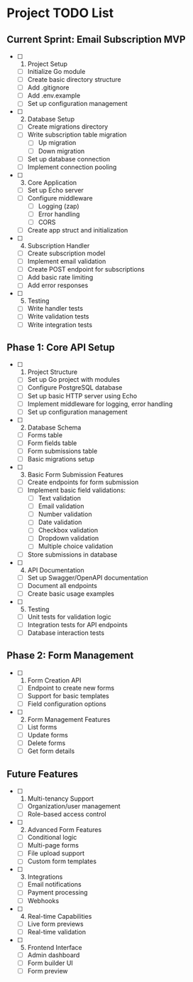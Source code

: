 # Project TODO List

## Current Sprint: Email Subscription MVP
- [ ] 1. Project Setup
  - [ ] Initialize Go module
  - [ ] Create basic directory structure
  - [ ] Add .gitignore
  - [ ] Add .env.example
  - [ ] Set up configuration management

- [ ] 2. Database Setup
  - [ ] Create migrations directory
  - [ ] Write subscription table migration
    - [ ] Up migration
    - [ ] Down migration
  - [ ] Set up database connection
  - [ ] Implement connection pooling

- [ ] 3. Core Application
  - [ ] Set up Echo server
  - [ ] Configure middleware
    - [ ] Logging (zap)
    - [ ] Error handling
    - [ ] CORS
  - [ ] Create app struct and initialization

- [ ] 4. Subscription Handler
  - [ ] Create subscription model
  - [ ] Implement email validation
  - [ ] Create POST endpoint for subscriptions
  - [ ] Add basic rate limiting
  - [ ] Add error responses

- [ ] 5. Testing
  - [ ] Write handler tests
  - [ ] Write validation tests
  - [ ] Write integration tests

## Phase 1: Core API Setup
- [ ] 1. Project Structure
   - [ ] Set up Go project with modules
   - [ ] Configure PostgreSQL database
   - [ ] Set up basic HTTP server using Echo
   - [ ] Implement middleware for logging, error handling
   - [ ] Set up configuration management

- [ ] 2. Database Schema
   - [ ] Forms table
   - [ ] Form fields table
   - [ ] Form submissions table
   - [ ] Basic migrations setup

- [ ] 3. Basic Form Submission Features
   - [ ] Create endpoints for form submission
   - [ ] Implement basic field validations:
     - [ ] Text validation
     - [ ] Email validation
     - [ ] Number validation
     - [ ] Date validation
     - [ ] Checkbox validation
     - [ ] Dropdown validation
     - [ ] Multiple choice validation
   - [ ] Store submissions in database

- [ ] 4. API Documentation
   - [ ] Set up Swagger/OpenAPI documentation
   - [ ] Document all endpoints
   - [ ] Create basic usage examples

- [ ] 5. Testing
   - [ ] Unit tests for validation logic
   - [ ] Integration tests for API endpoints
   - [ ] Database interaction tests

## Phase 2: Form Management
- [ ] 1. Form Creation API
   - [ ] Endpoint to create new forms
   - [ ] Support for basic templates
   - [ ] Field configuration options

- [ ] 2. Form Management Features
   - [ ] List forms
   - [ ] Update forms
   - [ ] Delete forms
   - [ ] Get form details

## Future Features
- [ ] 1. Multi-tenancy Support
   - [ ] Organization/user management
   - [ ] Role-based access control

- [ ] 2. Advanced Form Features
   - [ ] Conditional logic
   - [ ] Multi-page forms
   - [ ] File upload support
   - [ ] Custom form templates

- [ ] 3. Integrations
   - [ ] Email notifications
   - [ ] Payment processing
   - [ ] Webhooks

- [ ] 4. Real-time Capabilities
   - [ ] Live form previews
   - [ ] Real-time validation

- [ ] 5. Frontend Interface
   - [ ] Admin dashboard
   - [ ] Form builder UI
   - [ ] Form preview
